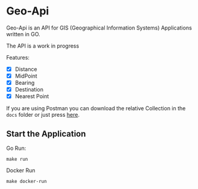 # Geo-Api

Geo-Api is an API for GIS (Geographical Information Systems) Applications written in GO.

The API is a work in progress

Features:

 - [x] Distance
 - [x] MidPoint
 - [x] Bearing
 - [x] Destination
 - [x] Nearest Point 

If you are using Postman you can download the relative Collection in the `docs` folder or just press [here](https://raw.githubusercontent.com/tomchavakis/geo-api/main/docs/postman/GeoAPI.postman_collection.json).

## Start the Application

Go Run:
```
make run
```

Docker Run
```
make docker-run
```
